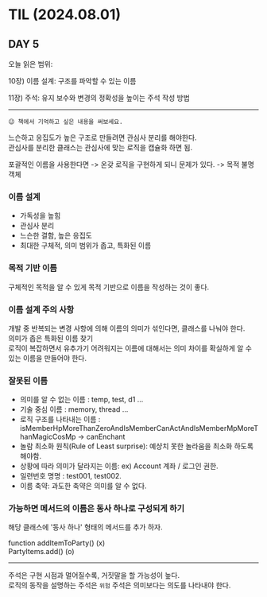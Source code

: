 # TIL (2024.08.01)

## DAY 5

오늘 읽은 범위:

10장) 이름 설계: 구조를 파악할 수 있는 이름

11장) 주석: 유지 보수와 변경의 정확성을 높이는 주석 작성 방법

---

```text
😉 책에서 기억하고 싶은 내용을 써보세요.
```

느슨하고 응집도가 높은 구조로 만들려면 관심사 분리를 해야한다.  
관심사를 분리한 클래스는 관심사에 맞는 로직을 캡슐화 하면 됨.

포괄적인 이름을 사용한다면 -> 온갖 로직을 구현하게 되니 문제가 있다. -> 목적 불명 객체

### 이름 설계

- 가독성을 높힘
- 관심사 분리
- 느슨한 결함, 높은 응집도
- 최대한 구체적, 의미 범위가 좁고, 특화된 이름

### 목적 기반 이름

구체적인 목적을 알 수 있게 목적 기반으로 이름을 작성하는 것이 좋다.

### 이름 설계 주의 사항

개발 중 반복되는 변경 사항에 의해 이름의 의미가 섞인다면, 클래스를 나눠야 한다.  
의미가 좁은 특화된 이름 찾기  
로직이 복잡하면서 유추가기 어려워지는 이름에 대해서는 의미 차이를 확실하게 알 수 있는 이름을 만들어야 한다.

### 잘못된 이름

- 의미를 알 수 없는 이름 : temp, test, d1 ...
- 기술 중심 이름 : memory, thread ...
- 로직 구조를 나타내는 이름 : isMemberHpMoreThanZeroAndIsMemberCanActAndIsMemberMpMoreThanMagicCosMp -> canEnchant
- 놀람 최소화 원칙(Rule of Least surprise): 예샹치 못한 놀라움을 최소화 하도록 해야함.
- 상황에 따라 의미가 달라지는 이름: ex) Account 계좌 / 로그인 권한.
- 일련번호 명명 : test001, test002.
- 이름 축약: 과도한 축약은 의미를 알 수 없다.

### 가능하면 메서드의 이름은 동사 하나로 구성되게 하기

해당 클래스에 '동사 하나' 형태의 메서드를 추가 하자.

function addItemToParty() (x)  
PartyItems.add() (o)

---

주석은 구현 시점과 멀어질수록, 거짓말을 할 가능성이 높다.  
로직의 동작을 설명하는 주석은 `위험`
주석은 의미보다는 의도를 나타내야 한다.

